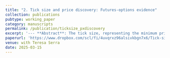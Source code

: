 ```yaml
---
title: "2. Tick size and price discovery: Futures-options evidence"
collection: publications
pubtype: working_paper
category: manuscripts
permalink: /publication/ticksize_pxdiscovery
excerpt: '--- **Abstract**: The tick size, representing the minimum price increment in a financial market, can influe nce pricing efficiency. We examine its role in price discovery between futures and options in the Chicago Mercantile Exchange corn and soybean markets. Futures markets have a tick size twice that of options, often resulting in one-tick quoted spreads. This limits traders’ ability to improve the best bid or offer price, reducing their capacity to incorporate information into the price. With less tick size constraint and despite thin and costly trading, we find that options are more informative than futures on average. Price-improving quotes from options traders enhance information impounded into prices, suggesting that an unconstrained tick size may enhance price discovery.<br> <br> --- [SSRN version](https://papers.ssrn.com/sol3/papers.cfm?abstract_id=5041091); [Slides](https://www.dropbox.com/scl/fi/6cmrpfaz66cpm6zjbblgd/Tick-size-and-price-discovery_Ma_Serra_Slides.pdf?rlkey=3yqhbbm3x5i4opl449oxt1n0g&e=1&dl=0); [AFA poster](https://www.dropbox.com/scl/fi/jksqnp2egaa4wv2fjnd3l/AFA2025_poster.pdf?rlkey=1sxfun712qxb3yrhacvdqvs1c&e=1&dl=0) <br> <br> --- Subsuming my Ph.D. second-year paper. <br> <br> --- **Presentations**: Inter-Finance PhD Seminar; 2024 Market Microstructure Summer School; University of Illinois at Urbana-Champaign ACE FACS; 2025 AFA Ph.D. Poster Session; 2025 SWFA; 2025 MFA'
paperurl: 'https://www.dropbox.com/scl/fi/4uvqrxz96alsivkbgn7x6/Tick-size-and-price-discovery_Ma_Serra.pdf?rlkey=7adx6cn5km34htndmgbjuvbij&e=1&dl=0'
venue: with Teresa Serra
date: 2025-03-15
---
```

